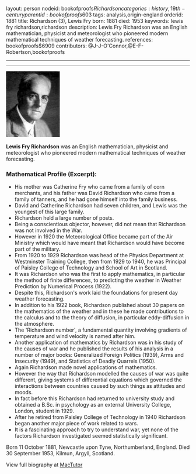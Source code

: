 layout: person
nodeid: bookofproofs$Richardson
categories: history,19th-century
parentid: bookofproofs$603
tags: analysis,origin-england
orderid: 1881
title: Richardson (3), Lewis Fry
born: 1881
died: 1953
keywords: lewis fry richardson,richardson
description: Lewis Fry Richardson was an English mathematician, physicist and meteorologist who pioneered modern mathematical techniques of weather forecasting.
references: bookofproofs$6909
contributors: @J-J-O'Connor,@E-F-Robertson,bookofproofs

---



---

![Richardson.jpg](https://github.com/bookofproofs/bookofproofs.github.io/blob/main/_sources/_assets/images/portraits/Richardson.jpg?raw=true)

**Lewis Fry Richardson** was an English mathematician, physicist and meteorologist who pioneered modern mathematical techniques of weather forecasting.

### Mathematical Profile (Excerpt):
* His mother was Catherine Fry who came from a family of corn merchants, and his father was David Richardson who came from a family of tanners, and he had gone himself into the family business.
* David and Catherine Richardson had seven children, and Lewis was the youngest of this large family.
* Richardson held a large number of posts.
* Being a conscientious objector, however, did not mean that Richardson was not involved in the War.
* However in 1920 the Meteorological Office became part of the Air Ministry which would have meant that Richardson would have become part of the military.
* From 1920 to 1929 Richardson was head of the Physics Department at Westminster Training College, then from 1929 to 1940, he was Principal of Paisley College of Technology and School of Art in Scotland.
* It was Richardson who was the first to apply mathematics, in particular the method of finite differences, to predicting the weather in Weather Prediction by Numerical Process (1922).
* Despite this, Richardson's work laid the foundations for present day weather forecasting.
* In addition to his 1922 book, Richardson published about 30 papers on the mathematics of the weather and in these he made contributions to the calculus and to the theory of diffusion, in particular eddy-diffusion in the atmosphere.
* The 'Richardson number', a fundamental quantity involving gradients of temperature and wind velocity is named after him.
* Another application of mathematics by Richardson was in his study of the causes of war and he published the results of his analysis in a number of major books: Generalized Foreign Politics (1939), Arms and Insecurity (1949), and Statistics of Deadly Quarrels (1950).
* Again Richardson made novel applications of mathematics.
* However the way that Richardson modelled the causes of war was quite different, giving systems of differential equations which governed the interactions between countries caused by such things as attitudes and moods.
* In fact before this Richardson had returned to university study and obtained a B.Sc. in psychology as an external University College, London, student in 1929.
* After he retired from Paisley College of Technology in 1940 Richardson began another major piece of work related to wars.
* It is a fascinating approach to try to understand war, yet none of the factors Richardson investigated seemed statistically significant.

Born 11 October 1881, Newcastle upon Tyne, Northumberland, England. Died 30 September 1953, Kilmun, Argyll, Scotland.

View full biography at [MacTutor](https://mathshistory.st-andrews.ac.uk/Biographies/Richardson/)
